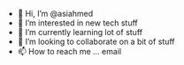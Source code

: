 - 👋 Hi, I’m @asiahmed
- 👀 I’m interested in new tech stuff
- 🌱 I’m currently learning lot of stuff
- 💞️ I’m looking to collaborate on a bit of stuff
- 📫 How to reach me ... email

<!---
asiahmed/asiahmed is a ✨ special ✨ repository because its `README.md` (this file) appears on your GitHub profile.
You can click the Preview link to take a look at your changes.
--->
